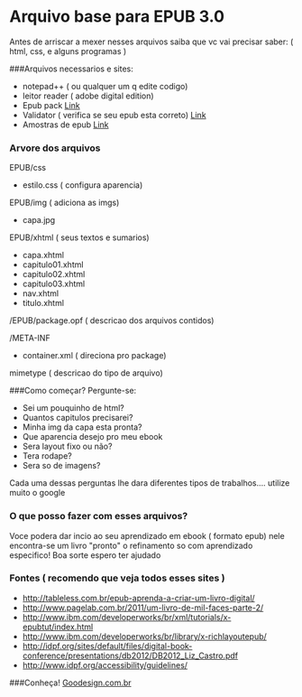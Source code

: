 # Arquivo base para EPUB 3.0


Antes de arriscar a mexer nesses arquivos saiba que vc vai precisar saber: ( html, css, e alguns programas )

###Arquivos necessarios e sites:
- notepad++ (  ou qualquer um q edite codigo)
- leitor reader ( adobe digital edition) 
- Epub pack [Link](http://sourceforge.net/projects/epubpack/)
- Validator ( verifica se seu epub esta correto) [Link](http://validator.idpf.org)
- Amostras de epub [Link](https://code.google.com/p/epub-samples/downloads/list)

### Arvore dos arquivos
EPUB/css
- estilo.css ( configura aparencia)

EPUB/img ( adiciona as imgs)
- capa.jpg 

EPUB/xhtml ( seus textos e sumarios)
- capa.xhtml
- capitulo01.xhtml
- capitulo02.xhtml
- capitulo03.xhtml
- nav.xhtml
- titulo.xhtml

/EPUB/package.opf ( descricao dos arquivos contidos)

/META-INF
- container.xml ( direciona pro package)

mimetype ( descricao do tipo de arquivo)

###Como começar? Pergunte-se:

- Sei um pouquinho de html?
- Quantos capitulos precisarei?
- Minha img da capa esta pronta?
- Que aparencia desejo pro meu ebook
- Sera layout fixo ou não?
- Tera rodape?
- Sera so de imagens?

Cada uma dessas perguntas lhe dara diferentes tipos de trabalhos.... utilize muito o google

### O que posso fazer com esses arquivos?

Voce podera dar incio ao seu aprendizado em ebook ( formato epub) nele encontra-se um livro "pronto" o refinamento so com aprendizado especifico! Boa sorte espero ter ajudado

### Fontes ( recomendo que veja todos esses sites )

- http://tableless.com.br/epub-aprenda-a-criar-um-livro-digital/
- http://www.pagelab.com.br/2011/um-livro-de-mil-faces-parte-2/
- http://www.ibm.com/developerworks/br/xml/tutorials/x-epubtut/index.html
- http://www.ibm.com/developerworks/br/library/x-richlayoutepub/
- http://idpf.org/sites/default/files/digital-book-conference/presentations/db2012/DB2012_Liz_Castro.pdf
- http://www.idpf.org/accessibility/guidelines/

###Conheça! [Goodesign.com.br](http://www.goodesign.com.br)





